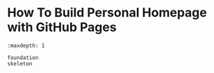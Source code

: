 # How To Build Personal Homepage with GitHub Pages

```{toctree}
:maxdepth: 1

foundation
skeleton

```